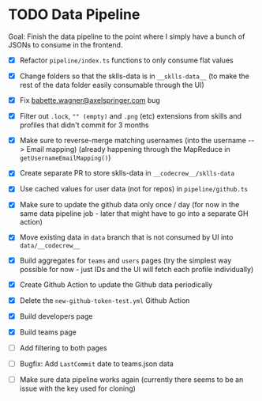 # TODO Data Pipeline
Goal: Finish the data pipeline to the point where I simply have a bunch of JSONs to consume in the frontend.  

- [x] Refactor `pipeline/index.ts` functions to only consume flat values
- [x] Change folders so that the sklls-data is in `__sklls-data__` (to make the rest of the data folder easily consumable through the UI)
- [x] Fix babette.wagner@axelspringer.com bug
- [x] Filter out `.lock`, `"" (empty)` and `.png` (etc) extensions from skills and profiles that didn't commit for 3 months
- [x] Make sure to reverse-merge matching usernames (into the username --> Email mapping) (already happening through the MapReduce in `getUsernameEmailMapping()`)
- [x] Create separate PR to store sklls-data in `__codecrew__/sklls-data`
- [x] Use cached values for user data (not for repos) in `pipeline/github.ts`
- [x] Make sure to update the github data only once / day (for now in the same data pipeline job - later that might have to go into a separate GH action)
- [x] Move existing data in `data` branch that is not consumed by UI into `data/__codecrew__`
- [x] Build aggregates for `teams` and `users` pages (try the simplest way possible for now - just IDs and the UI will fetch each profile individually)
- [x] Create Github Action to update the Github data periodically
- [x] Delete the `new-github-token-test.yml` Github Action

- [x] Build developers page
- [x] Build teams page
- [ ] Add filtering to both pages
- [ ] Bugfix: Add `LastCommit` date to teams.json data
- [ ] Make sure data pipeline works again (currently there seems to be an issue with the key used for cloning)